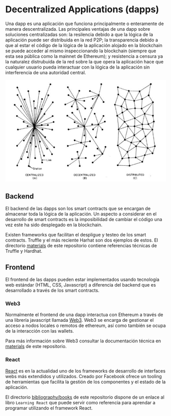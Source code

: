# Decentralized Applications (dapps)

Una dapp es una aplicación que funciona principalmente o enteramente de manera
descentralizada. Las principales ventajas de una dapp sobre soluciones centralizadas
son: la resilencia debido a que la lógica de la aplicación puede ser distribuida 
en la red P2P; la transparencia debido a que al estar el código de la lógica de
la aplicación alojado en la blockchain se puede acceder al mismo inspeccionando
la blockchain (siempre que esta sea pública como la mainnet de Ethereum); y 
resistencia a censura ya la naturalez distrubuida de la red sobre la que opera
la aplicación hace que cualquier usuario pueda interactuar con la lógica de la
aplicación sin interferencia de una autoridad central.

![Decentralized Pic](../figures/dcap_0101.png)

## Backend

El backend de las dapps son los smart contracts que se encargan de almacenar
toda la lógica de la aplicación. Un aspecto a considerar en el desarrollo de 
smart contracts es la imposibilidad de cambiar el código una vez este ha sido
desplegado en la blockchain.

Existen frameworks que facilitan el despligue y testeo de los smart contracts. 
Truffle y el más reciente Harhat son dos ejemplos de estos. El directorio
[materials](../materials/technical_refs.md) de este repositorio contiene referencias 
técnicas de Truffle y Hardhat.

## Frontend

El frontend de las dapps pueden estar implementados usando tecnología web
estándar (HTML, CSS, Javascript) a diferencia del backend que es desarrollado a 
través de los smart contracts.

### Web3

Normalmente el frontend de una dapp interactua con Ethereum a través de una
librería javascript llamada [Web3](https://web3js.readthedocs.io/en/v1.5.2/). 
Web3 se encarga de gestionar el acceso a nodos locales o remotos de ethereum,
así como también se ocupa de la interacción con las wallets.

Para más información sobre Web3 consultar la documentación técnica en [materials](../materials/technical_refs.md) 
de este repositorio.

### React

[React](https://reactjs.org) es en la actualidad uno de los frameworks de 
desarrollo de interfaces webs más extendidos y utilizados. Creado por Facebook 
ofrece un tooling de herramientas que facilita la gestión de los componentes y 
el estado de la aplicación.

El directorio [bibliography/books](../bibliography/books/README.md) de este 
repositorio dispone de un enlace al libro `Learning React` que puede servir como
referencia para aprendar a programar utilizando el framework React.
